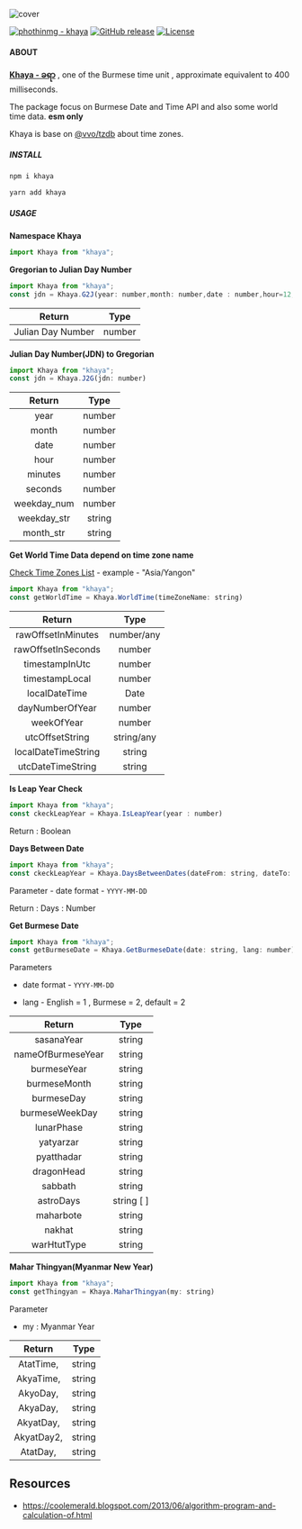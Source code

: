 ![cover](https://pub-d94f06e647584b8496cac0d43a6fecfb.r2.dev/images/KhayaCover.jpg)

[![phothinmg - khaya](https://img.shields.io/static/v1?label=phothinmg&message=khaya&color=blue&logo=github)](https://github.com/phothinmg/khaya "Go to GitHub repo") [![GitHub release](https://img.shields.io/github/release/phothinmg/khaya?include_prereleases=&sort=semver&color=blue)](https://github.com/phothinmg/khaya/releases/) [![License](https://img.shields.io/badge/License-Apache--2.0-blue)](#license)


#### ABOUT

**[Khaya - ခရာ](https://en.wikipedia.org/wiki/Burmese_calendar#:~:text=4%20seconds-,khaya,-%E1%80%81%E1%80%9B%E1%80%AC)** , one of the Burmese time unit , approximate equivalent to 400 milliseconds.

The package focus on Burmese Date and Time API and also some world time data. **esm only**

Khaya is base on  [@vvo/tzdb](https://github.com/vvo/tzdb) about time zones.

##### INSTALL

```bash
npm i khaya
```

```bash
yarn add khaya
```


##### USAGE

**Namespace Khaya**

```javascript
import Khaya from "khaya";
```

**Gregorian to Julian Day Number**

```javascript
import Khaya from "khaya";
const jdn = Khaya.G2J(year: number,month: number,date : number,hour=12,minutes=0,seconds=0)
```

| Return |  Type  | 
|:------:|:------:|
| Julian Day Number   | number |        



**Julian Day Number(JDN) to  Gregorian**


```javascript
import Khaya from "khaya";
const jdn = Khaya.J2G(jdn: number)
```

|  Return |  Type  |
|:-------:|:------:|
| year    | number |
| month   | number |
| date    | number |
| hour    | number |
| minutes | number |
| seconds | number |
| weekday_num | number |
|  weekday_str | string |
|  month_str | string |

**Get World Time Data depend on time zone name**

[Check Time Zones List](https://github.com/phothinmg/khaya/wiki/Time-Zones-List-generated-by-@vvo-tzdb)  - example -  "Asia/Yangon"

```javascript
import Khaya from "khaya";
const getWorldTime = Khaya.WorldTime(timeZoneName: string)
```

|        Return       |    Type    |
|:-------------------:|:----------:|
| rawOffsetInMinutes  | number/any |
| rawOffsetInSeconds  |   number   |
| timestampInUtc      |   number   |
| timestampLocal      |   number   |
| localDateTime       |    Date    |
| dayNumberOfYear     |   number   |
| weekOfYear          |   number   |
| utcOffsetString     | string/any |
| localDateTimeString |   string   |
| utcDateTimeString   |   string   |


**Is Leap Year Check**

```javascript
import Khaya from "khaya";
const ckeckLeapYear = Khaya.IsLeapYear(year : number)
```

Return : Boolean


**Days Between Date**

```javascript
import Khaya from "khaya";
const ckeckLeapYear = Khaya.DaysBetweenDates(dateFrom: string, dateTo: string)
```
Parameter - date format - `YYYY-MM-DD`

Return : Days : Number


**Get Burmese Date**

```javascript
import Khaya from "khaya";
const getBurmeseDate = Khaya.GetBurmeseDate(date: string, lang: number)
```
Parameters 
  - date format - `YYYY-MM-DD`

  - lang - English = 1 , Burmese = 2, default = 2



|       Return      |    Type   |
|:-----------------:|:---------:|
| sasanaYear        |  string   |
| nameOfBurmeseYear |   string  |
| burmeseYear       |   string  |
| burmeseMonth      |   string  |
| burmeseDay        |   string  |
| burmeseWeekDay    |   string  |
| lunarPhase        |   string  |
| yatyarzar         |   string  |
| pyatthadar        |   string  |
| dragonHead        |   string  |
| sabbath           |   string  |
| astroDays         | string [ ] |
| maharbote         |   string  |
| nakhat            |   string  |
| warHtutType       |   string  |


**Mahar Thingyan(Myanmar New Year)**

```javascript
import Khaya from "khaya";
const getThingyan = Khaya.MaharThingyan(my: string)
```

Parameter

- my : Myanmar Year 

|   Return   |  Type  |
|:----------:|:------:|
| AtatTime,  | string |
| AkyaTime,  | string |
| AkyoDay,   | string |
| AkyaDay,   | string |
| AkyatDay,  | string |
| AkyatDay2, | string |
| AtatDay,   | string |


## Resources

- https://coolemerald.blogspot.com/2013/06/algorithm-program-and-calculation-of.html












